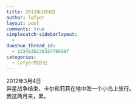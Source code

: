 ```yaml
---
title: 2012年3月4日
author: lofyer
layout: post
comments: true
simplecatch-sidebarlayout:
  - 
duoshuo_thread_id:
  - 1234836220387786887
categories:
  - Lofyer的日记
---
```

2012年3月4日  
异星战争结束，卡尔和莉莉在地中海一个小岛上旅行。  
我这两月来，累。